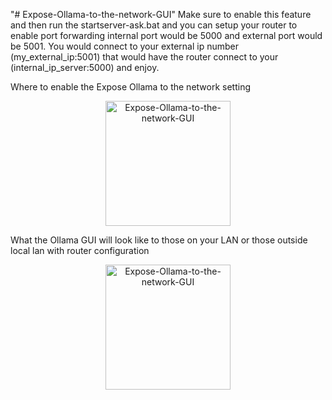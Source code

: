 "# Expose-Ollama-to-the-network-GUI" Make sure to enable this feature and then run the startserver-ask.bat and you can setup your router to enable port forwarding internal port would be 5000 and external port would be 5001.  You would connect to your external ip number (my_external_ip:5001) that would have the router connect to your (internal_ip_server:5000) and enjoy. 


Where to enable the Expose Ollama to the network setting
<div align="center">
  <img alt="Expose-Ollama-to-the-network-GUI" height="200px" src="/Expose-Ollama-to-the-network-GUI/blob/main/ollama_on_lan.jpg">
</div>

What the Ollama GUI will look like to those on your LAN or those outside local lan with router configuration
<div align="center">
  <img alt="Expose-Ollama-to-the-network-GUI" height="200px" src="/Expose-Ollama-to-the-network-GUI/blob/main/ollama_gui_lan.jpg">
</div>



